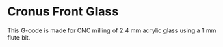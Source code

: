 # Cronus Front Glass

This G-code is made for CNC milling of 2.4 mm acrylic glass using a 1 mm flute bit. 